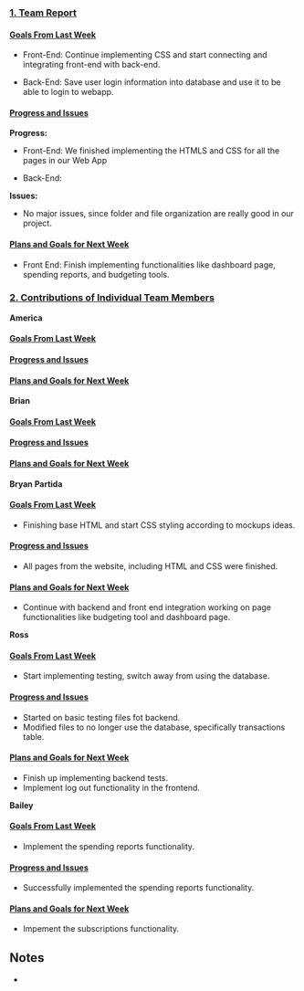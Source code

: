 ### <ins>1. Team Report</ins>

#### <ins>Goals From Last Week</ins>
* Front-End: Continue implementing CSS and start connecting and integrating front-end with back-end.

* Back-End: Save user login information into database and use it to be able to login to webapp.

#### <ins>Progress and Issues</ins>
**Progress:**
 - Front-End: We finished implementing the HTMLS and CSS for all the pages in our Web App

 - Back-End: 


**Issues:**
- No major issues, since folder and file organization are really good in our project.


#### <ins>Plans and Goals for Next Week</ins>

  - Front End: Finish implementing functionalities like dashboard page, spending reports, and budgeting tools.

    

### <ins>2. Contributions of Individual Team Members</ins>

**America**
#### <ins>Goals From Last Week</ins>

#### <ins>Progress and Issues</ins>

#### <ins>Plans and Goals for Next Week</ins>  


**Brian**
#### <ins>Goals From Last Week</ins>

#### <ins>Progress and Issues</ins>

#### <ins>Plans and Goals for Next Week</ins>


**Bryan Partida**
#### <ins>Goals From Last Week</ins>
* Finishing base HTML and start CSS styling according to mockups ideas.

#### <ins>Progress and Issues</ins>
* All pages from the website, including HTML and CSS were finished.

#### <ins>Plans and Goals for Next Week</ins>
* Continue with backend and front end integration working on page functionalities like budgeting tool and dashboard page.


**Ross**
#### <ins>Goals From Last Week</ins>
* Start implementing testing, switch away from using the database.
#### <ins>Progress and Issues</ins>
* Started on basic testing files fot backend.
* Modified files to no longer use the database, specifically transactions table.
#### <ins>Plans and Goals for Next Week</ins>
* Finish up implementing backend tests.
* Implement log out functionality in the frontend.



**Bailey**
#### <ins>Goals From Last Week</ins>
* Implement the spending reports functionality.
#### <ins>Progress and Issues</ins>
* Successfully implemented the spending reports functionality.
#### <ins>Plans and Goals for Next Week</ins>
* Impement the subscriptions functionality.



## Notes
  - 
